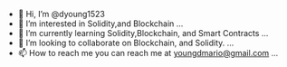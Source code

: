 - 👋 Hi, I’m @dyoung1523
- 👀 I’m interested in Solidity,and Blockchain ...
- 🌱 I’m currently learning Solidity,Blockchain, and Smart Contracts ...
- 💞️ I’m looking to collaborate on Blockchain, and Solidity. ...
- 📫 How to reach me you can reach me at youngdmario@gmail.com ...

<!---
dyoung1523/dyoung1523 is a ✨ special ✨ repository because its `README.md` (this file) appears on your GitHub profile.
You can click the Preview link to take a look at your changes.
--->
